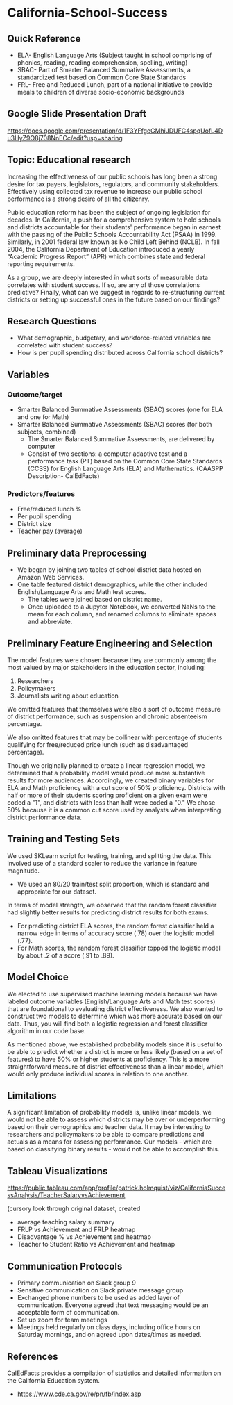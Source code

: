 # California-School-Success

## Quick Reference

* ELA- English Language Arts (Subject taught in school comprising of phonics, reading, reading comprehension, spelling, writing)
* SBAC- Part of Smarter Balanced Summative Assessments, a standardized test based on Common Core State Standards
* FRL- Free and Reduced Lunch, part of a national initiative to provide meals to children of diverse socio-economic backgrounds

## Google Slide Presentation Draft

<https://docs.google.com/presentation/d/1F3YFfgeGMhiJDUFC4spqUofL4Du3HyZ9O8j708NnECc/edit?usp=sharing>

## Topic: Educational research

Increasing the effectiveness of our public schools has long been a strong desire for tax payers, legislators, regulators, and community stakeholders. Effectively using collected tax revenue to increase our public school performance is a strong desire of all the citizenry.

Public education reform has been the subject of ongoing legislation for decades. In California, a push for a comprehensive system to hold schools and districts accountable for their students' performance began in earnest with the passing of the Public Schools Accountability Act (PSAA)  in 1999. Similarly, in 2001 federal law known as No Child Left Behind (NCLB). In fall 2004, the California Department of Education introduced a yearly “Academic Progress Report” (APR) which combines state and federal reporting requirements.

As a group, we are deeply interested in what sorts of measurable data correlates with student success. If so, are any of those correlations predictive? Finally, what can we suggest in regards to re-structuring current districts or setting up successful ones in the future based on our findings?

## Research Questions

* What demographic, budgetary, and workforce-related variables are correlated with student success?
* How is per pupil spending distributed across California school districts?

## Variables

### Outcome/target

* Smarter Balanced Summative Assessments (SBAC) scores (one for ELA and one for Math)
* Smarter Balanced Summative Assessments (SBAC) scores (for both subjects, combined)
  * The Smarter Balanced Summative Assessments, are delivered by computer
  * Consist of two sections: a computer adaptive test and a performance task (PT) based on the Common Core State Standards (CCSS) for English Language Arts (ELA) and Mathematics. (CAASPP Description- CalEdFacts)

### Predictors/features

* Free/reduced lunch %
* Per pupil spending
* District size
* Teacher pay (average)

## Preliminary data Preprocessing

* We began by joining two tables of school district data hosted on Amazon Web Services. 
* One table featured district demographics, while the other included English/Language Arts and Math test scores. 
  * The tables were joined based on district name. 
  * Once uploaded to a Jupyter Notebook, we converted NaNs to the mean for each column, and renamed columns to eliminate spaces and abbreviate.

## Preliminary Feature Engineering and Selection

The model features were chosen because they are commonly among the most valued by major stakeholders in the education sector, including:

  1. Researchers
  2. Policymakers
  3. Journalists writing about education

We omitted features that themselves were also a sort of outcome measure of district performance, such as suspension and chronic absenteeism percentage. 

We also omitted features that may be collinear with percentage of students qualifying for free/reduced price lunch (such as disadvantaged percentage).

Though we originally planned to create a linear regression model, we determined that a probability model would produce more substantive results for more audiences. Accordingly, we created binary variables for ELA and Math proficiency with a cut score of 50% proficiency. Districts with half or more of their students scoring proficient on a given exam were coded a "1", and districts with less than half were coded a "0." We chose 50% because it is a common cut score used by analysts when interpreting district performance data.

## Training and Testing Sets

We used SKLearn script for testing, training, and splitting the data. This involved use of a standard scaler to reduce the variance in feature magnitude.

* We used an 80/20 train/test split proportion, which is standard and appropriate for our dataset.

In terms of model strength, we observed that the random forest classifier had slightly better results for predicting district results for both exams.

* For predicting district ELA scores, the random forest classifier held a narrow edge in terms of accuracy score (.78) over the logistic model (.77).
* For Math scores, the random forest classifier topped the logistic model by about .2 of a score (.91 to .89).

## Model Choice

We elected to use supervised machine learning models because we have labeled outcome variables (English/Language Arts and Math test scores) that are foundational to evaluating district effectiveness. We also wanted to construct two models to determine which was more accurate based on our data. Thus, you will find both a logistic regression and forest classifier algorithm in our code base.

As mentioned above, we established probability models since it is useful to be able to predict whether a district is more or less likely (based on a set of features) to have 50% or higher students at proficiency. This is a more straightforward measure of district effectiveness than a linear model, which would only produce individual scores in relation to one another.

## Limitations

A significant limitation of probability models is, unlike linear models, we would not be able to assess which districts may be over or underperforming based on their demographics and teacher data. It may be interesting to researchers and policymakers to be able to compare predictions and actuals as a means for assessing performance. Our models - which are based on classifying binary results - would not be able to accomplish this.

## Tableau Visualizations

<https://public.tableau.com/app/profile/patrick.holmquist/viz/CaliforniaSuccessAnalysis/TeacherSalaryvsAchievement>

(cursory look through original dataset, created

* average teaching salary summary
* FRLP vs Achievement and FRLP heatmap
* Disadvantage % vs Achievement and heatmap
* Teacher to Student Ratio vs Achievement and heatmap

## Communication Protocols

* Primary communication on Slack group 9
* Sensitive communication on Slack private message group
* Exchanged phone numbers to be used as added layer of communication. Everyone agreed that text messaging would be an acceptable form of communication.
* Set up zoom for team meetings
* Meetings held regularly on class days, including office hours on Saturday mornings, and on agreed upon dates/times as needed.

## References

CalEdFacts provides a compilation of statistics and detailed information on the California Education system.

* <https://www.cde.ca.gov/re/pn/fb/index.asp>
